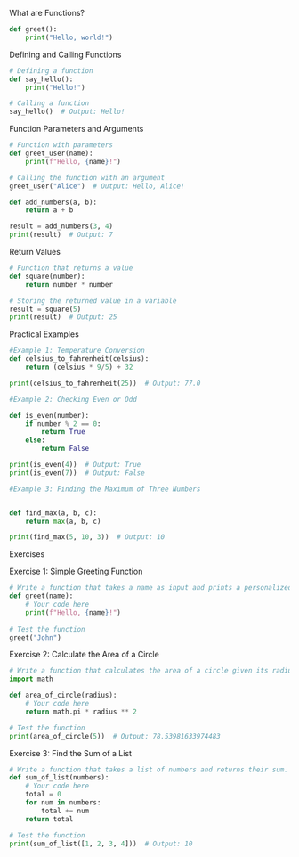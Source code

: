 What are Functions?

```python
def greet():
    print("Hello, world!")
```

Defining and Calling Functions


```python
# Defining a function
def say_hello():
    print("Hello!")

# Calling a function
say_hello()  # Output: Hello!
```

Function Parameters and Arguments

```python
# Function with parameters
def greet_user(name):
    print(f"Hello, {name}!")

# Calling the function with an argument
greet_user("Alice")  # Output: Hello, Alice!
```


```python
def add_numbers(a, b):
    return a + b

result = add_numbers(3, 4)
print(result)  # Output: 7
```

Return Values

```python
# Function that returns a value
def square(number):
    return number * number

# Storing the returned value in a variable
result = square(5)
print(result)  # Output: 25

```

Practical Examples

```python
#Example 1: Temperature Conversion
def celsius_to_fahrenheit(celsius):
    return (celsius * 9/5) + 32

print(celsius_to_fahrenheit(25))  # Output: 77.0

```


```python
#Example 2: Checking Even or Odd

def is_even(number):
    if number % 2 == 0:
        return True
    else:
        return False

print(is_even(4))  # Output: True
print(is_even(7))  # Output: False

```


```python
#Example 3: Finding the Maximum of Three Numbers


def find_max(a, b, c):
    return max(a, b, c)

print(find_max(5, 10, 3))  # Output: 10


```

Exercises


Exercise 1: Simple Greeting Function
```python
# Write a function that takes a name as input and prints a personalized greeting.
def greet(name):
    # Your code here
    print(f"Hello, {name}!")
    
# Test the function
greet("John")

```

Exercise 2: Calculate the Area of a Circle

```python
# Write a function that calculates the area of a circle given its radius.
import math

def area_of_circle(radius):
    # Your code here
    return math.pi * radius ** 2

# Test the function
print(area_of_circle(5))  # Output: 78.53981633974483

```

Exercise 3: Find the Sum of a List


```python
# Write a function that takes a list of numbers and returns their sum.
def sum_of_list(numbers):
    # Your code here
    total = 0
    for num in numbers:
        total += num
    return total

# Test the function
print(sum_of_list([1, 2, 3, 4]))  # Output: 10

```
